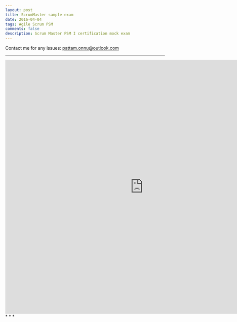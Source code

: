```yaml
---
layout: post
title: ScrumMaster sample exam
date: 2016-04-04
tags: Agile Scrum PSM
comments: false
description: Scrum Master PSM I certification mock exam
---
```

Contact me for any issues: pattam.onnu@outlook.com
* * *
<iframe src="https://docs.google.com/forms/d/1ymhZB6blUC42Sn2XAPgYrC88Ak_4u4Hm4GX0GTzfHzE/viewform?embedded=true" width="870" height="800" frameborder="0" marginheight="0" marginwidth="0">Loading...</iframe>
* * *
